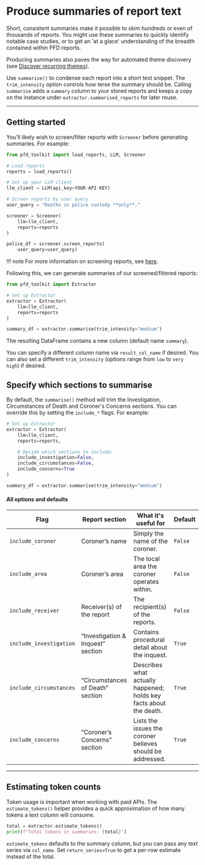 # Produce summaries of report text

Short, consistent summaries make it possible to skim hundreds or even of thousands of reports. You might use these summaries to quickly identify notable case studies, or to get an 'at a glace' understanding of the breadth contained within PFD reports.

Producing summaries also paves the way for automated theme discovery (see [Discover recurring themes](themes.md)). 

Use `summarise()` to condense each report into a short text snippet. The `trim_intensity` option controls how terse the summary should be. Calling `summarise` adds a `summary` column to your stored reports and keeps a copy on the instance under `extractor.summarised_reports` for later reuse.

---

## Getting started

You'll likely wish to screen/filter reports with `Screener` before generating summaries. For example:

```python
from pfd_toolkit import load_reports, LLM, Screener

# Load reports
reports = load_reports()

# Set up your LLM client
llm_client = LLM(api_key=YOUR-API-KEY)

# Screen reports by user query
user_query = "Deaths in police custody **only**."

screener = Screener(
    llm=llm_client,
    reports=reports
)

police_df = screener.screen_reports(
    user_query=user_query)

```

!!! note
    For more information on screening reports, see [here](../screener/index.md).

Following this, we can generate summaries of our screened/filtered reports:

```python
from pfd_toolkit import Extractor

# Set up Extractor
extractor = Extractor(
    llm=llm_client,
    reports=reports
)

summary_df = extractor.summarise(trim_intensity="medium")
```

The resulting DataFrame contains a new column (default name `summary`). 

You can specify a different column name via `result_col_name` if desired. You can also set a different `trim_intensity` (options range from `low` to `very high`) if desired.


## Specify which sections to summarise

By default, the `summarise()` method will trim the Investigation, Circumstances of Death and Coroner's Concerns sections. You can override this by setting the `include_*` flags. For example:

```py
# Set up Extractor
extractor = Extractor(
    llm=llm_client,
    reports=reports,

    # Decide which sections to include:
    include_investigation=False,
    include_circumstances=False,
    include_concerns=True
)

summary_df = extractor.summarise(trim_intensity="medium")
```

#### All options and defaults

<table>
  <thead>
    <tr>
      <th style="width:22%">Flag</th>
      <th>Report section</th>
      <th>What it's useful for</th>
      <th>Default</th>
    </tr>
  </thead>
  <tbody>
    <tr>
      <td><code>include_coroner</code></td>
      <td>Coroner’s name</td>
      <td>Simply the name of the coroner.</td>
      <td><code>False</code></td>
    </tr>
    <tr>
      <td><code>include_area</code></td>
      <td>Coroner’s area</td>
      <td>The local area the coroner operates within.</td>
      <td><code>False</code></td>
    </tr>
    <tr>
      <td><code>include_receiver</code></td>
      <td>Receiver(s) of the report</td>
      <td>The recipient(s) of the reports.</td>
      <td><code>False</code></td>
    </tr>
    <tr>
      <td><code>include_investigation</code></td>
      <td>“Investigation &amp; Inquest” section</td>
      <td>Contains procedural detail about the inquest.</td>
      <td><code>True</code></td>
    </tr>
    <tr>
      <td><code>include_circumstances</code></td>
      <td>“Circumstances of Death” section</td>
      <td>Describes what actually happened; holds key facts about the death.</td>
      <td><code>True</code></td>
    </tr>
    <tr>
      <td><code>include_concerns</code></td>
      <td>“Coroner’s Concerns” section</td>
      <td>Lists the issues the coroner believes should be addressed.</td>
      <td><code>True</code></td>
    </tr>
  </tbody>
</table>


---


## Estimating token counts

Token usage is important when working with paid APIs. The `estimate_tokens()` helper provides a quick approximation of how many tokens a text column will consume.

```python
total = extractor.estimate_tokens()
print(f"Total tokens in summaries: {total}")
```

`estimate_tokens` defaults to the summary column, but you can pass any text series via `col_name`. Set `return_series=True` to get a per-row estimate instead of the total.
